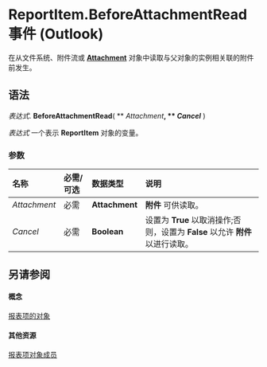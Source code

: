 
# ReportItem.BeforeAttachmentRead 事件 (Outlook)

在从文件系统、附件流或  **[Attachment](3e11582b-ac90-0948-bc37-506570bb287b.md)** 对象中读取与父对象的实例相关联的附件前发生。


## 语法

 _表达式_. **BeforeAttachmentRead**( ** _Attachment_**, ** _Cancel_** )

 _表达式_ 一个表示 **ReportItem** 对象的变量。


### 参数



|**名称**|**必需/可选**|**数据类型**|**说明**|
|:-----|:-----|:-----|:-----|
| _Attachment_|必需|**Attachment**|**附件** 可供读取。|
| _Cancel_|必需|**Boolean**|设置为 **True** 以取消操作;否则，设置为 **False** 以允许 **附件** 以进行读取。|

## 另请参阅


#### 概念


[报表项的对象](16ebe336-72e0-42f6-99d3-edecc3ea284d.md)
#### 其他资源


[报表项对象成员](5a5662dd-e969-bbd5-129b-44609ba1cf9f.md)